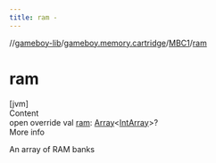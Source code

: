 ```yaml
---
title: ram -
---
```

//[gameboy-lib](../../index.md)/[gameboy.memory.cartridge](../index.md)/[MBC1](index.md)/[ram](ram.md)



# ram  
[jvm]  
Content  
open override val [ram](ram.md): [Array](https://kotlinlang.org/api/latest/jvm/stdlib/kotlin/-array/index.html)<[IntArray](https://kotlinlang.org/api/latest/jvm/stdlib/kotlin/-int-array/index.html)>?  
More info  


An array of RAM banks

  



